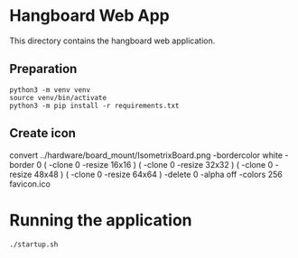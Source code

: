 # Hangboard Web App

This directory contains the hangboard web application.

## Preparation
```
python3 -m venv venv
source venv/bin/activate
python3 -m pip install -r requirements.txt
```

## Create icon
convert ../hardware/board_mount/IsometrixBoard.png -bordercolor white -border 0 \( -clone 0 -resize 16x16 \) \( -clone 0 -resize 32x32 \) \( -clone 0 -resize 48x48 \) \( -clone 0 -resize 64x64 \) -delete 0 -alpha off -colors 256 favicon.ico


# Running the application
```
./startup.sh
```





